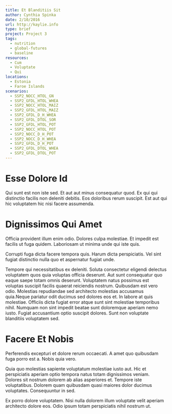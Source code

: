 ```yaml
---
title: Et Blanditiis Sit
author: Cynthia Spinka
date: 2/10/2016
url: http://kaylie.info
type: brief
project: Project 3
tags:
  - nutrition
  - global-futures
  - baseline
resources:
  - Cum
  - Voluptate
  - Qui
locations:
  - Estonia
  - Faroe Islands
scenarios:
  - SSP2_NOCC_HTOL_GN
  - SSP2_GFDL_HTOL_WHEA
  - SSP2_NOCC_HTOL_MAIZ
  - SSP2_GFDL_HTOL_MAIZ
  - SSP2_GFDL_D_H_WHEA
  - SSP2_GFDL_DTOL_SOR
  - SSP2_GFDL_HTOL_POT
  - SSP2_NOCC_HTOL_POT
  - SSP2_NOCC_D_H_POT
  - SSP2_NOCC_D_H_WHEA
  - SSP2_GFDL_D_H_POT
  - SSP2_GFDL_DTOL_WHEA
  - SSP2_GFDL_DTOL_POT
---
```

# Esse Dolore Id
Qui sunt est non iste sed. Et aut aut minus consequatur quod. Ex qui qui distinctio facilis non deleniti debitis. Eos doloribus rerum suscipit. Est aut qui hic voluptatem hic nisi facere assumenda.

# Dignissimos Qui Amet
Officia provident illum enim odio. Dolores culpa molestiae. Et impedit est facilis ut fuga quidem. Laboriosam ut minima unde qui iste quis.
 Corrupti fuga dicta facere tempora quis. Harum dicta perspiciatis. Vel sint fugiat distinctio nulla quo et aspernatur fugiat unde.
 Tempore qui necessitatibus ex deleniti. Soluta consectetur eligendi delectus voluptatem quos quia voluptas officia deserunt. Aut sunt consequatur quo eaque saepe totam omnis deserunt. Voluptatem natus possimus est voluptas suscipit facilis quaerat reiciendis nostrum. Quibusdam est vero odio. Molestias repudiandae sed architecto molestias accusamus quia.Neque pariatur odit ducimus sed dolores eos et. In labore at quis molestiae. Officiis dicta fugiat error atque sunt sint molestiae temporibus nihil. Numquam non sint impedit beatae sunt doloremque aperiam nemo iusto. Fugiat accusantium optio suscipit dolores. Sunt non voluptate blanditiis voluptatem sed.

# Facere Et Nobis
Perferendis excepturi et dolore rerum occaecati. A amet quo quibusdam fuga porro est a. Nobis quia vero.
 Quia quo molestias sapiente voluptatum molestiae iusto aut. Hic et perspiciatis aperiam optio tempora natus totam dignissimos veniam. Dolores sit nostrum dolorem ab alias asperiores et. Tempore iste voluptatibus. Dolorem quam quibusdam quasi maiores dolor ducimus voluptates. Consequuntur in sed.
 Ex porro dolore voluptatem. Nisi nulla dolorem illum voluptate velit aperiam architecto dolore eos. Odio ipsum totam perspiciatis nihil nostrum ut.
